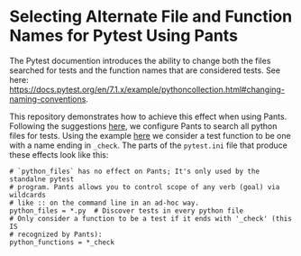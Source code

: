 # Selecting Alternate File and Function Names for Pytest Using Pants

The Pytest documention introduces the ability to change both the files
searched for tests and the function names that are considered tests.
See here: <https://docs.pytest.org/en/7.1.x/example/pythoncollection.html#changing-naming-conventions>.

This repository demonstrates how to achieve this effect when using Pants.
Following the suggestions [here](https://docs.pytest.org/en/7.1.x/example/pythoncollection.html#customizing-test-collection), we configure Pants to search
all python files for tests. Using the example [here](https://docs.pytest.org/en/7.1.x/example/pythoncollection.html#changing-naming-conventions) we consider a test function to be one with a name ending in `_check`. The parts of the `pytest.ini` file that produce these effects look like this:
```
# `python_files` has no effect on Pants; It's only used by the standalne pytest
# program. Pants allows you to control scope of any verb (goal) via wildcards
# like :: on the command line in an ad-hoc way.
python_files = *.py  # Discover tests in every python file
# Only consider a function to be a test if it ends with '_check' (this IS
# recognized by Pants):
python_functions = *_check
```

